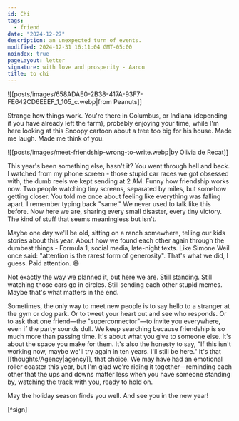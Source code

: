 ```yaml
---
id: Chi
tags:
  - friend
date: "2024-12-27"
description: an unexpected turn of events.
modified: 2024-12-31 16:11:04 GMT-05:00
noindex: true
pageLayout: letter
signature: with love and prosperity - Aaron
title: to chi
---
```


![[posts/images/658ADAE0-2B38-417A-93F7-FE642CD6EEEF_1_105_c.webp|from Peanuts]]

Strange how things work. You're there in Columbus, or Indiana (depending if you have already left the farm), probably enjoying your time, while I'm here looking at this Snoopy cartoon about a tree too big for his house. Made me laugh. Made me think of you.

![[posts/images/meet-friendship-wrong-to-write.webp|by Olivia de Recat]]

This year's been something else, hasn't it? You went through hell and back. I watched from my phone screen - those stupid car races we got obsessed with, the dumb reels we kept sending at 2 AM.
Funny how friendship works now. Two people watching tiny screens, separated by miles, but somehow getting closer.
You told me once about feeling like everything was falling apart.
I remember typing back "same." We never used to talk like this before. Now here we are, sharing
every small disaster, every tiny victory. The kind of stuff that seems meaningless but isn't.

Maybe one day we'll be old, sitting on a ranch somewhere, telling our kids stories about this year. About how we found each other again through the dumbest things - Formula 1, social media, late-night texts.
Like Simone Weil once said: "attention is the rarest form of generosity". That's what we did, I guess. Paid attention. :smile:

Not exactly the way we planned it, but here we are. Still standing. Still watching those cars go in circles. Still sending each other stupid memes. Maybe that's what matters in the end.

Sometimes, the only way to meet new people is to say hello to a stranger at the gym or dog park. Or to tweet your heart out and see who responds.
Or to ask that one friend—the "superconnector"—to invite you everywhere, even if the party sounds dull. We keep searching because friendship is so much more than passing time.
It's about what you give to someone else. It's about the space you make for them. It's also the honesty to say, "If this isn't working now, maybe we'll try again in ten years. I'll still be here."
It's that [[thoughts/Agency|agency]], that choice. We may have had an emotional roller coaster this year, but I'm glad we're riding it together—reminding each other that the ups and downs matter
less when you have someone standing by, watching the track with you, ready to hold on.

May the holiday season finds you well. And see you in the new year!

[^sign]

